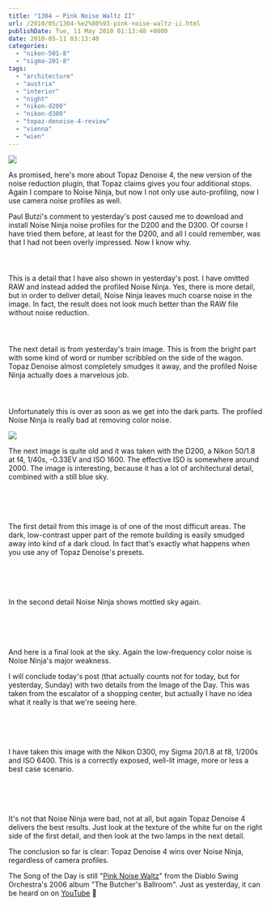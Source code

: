 ```yaml
---
title: "1304 – Pink Noise Waltz II"
url: /2010/05/1304-%e2%80%93-pink-noise-waltz-ii.html
publishDate: Tue, 11 May 2010 01:13:40 +0000
date: 2010-05-11 03:13:40
categories: 
  - "nikon-501-8"
  - "sigma-201-8"
tags: 
  - "architecture"
  - "austria"
  - "interior"
  - "night"
  - "nikon-d200"
  - "nikon-d300"
  - "topaz-denoise-4-review"
  - "vienna"
  - "wien"
---
```

<a target="_blank" rel="none" href="https://d25zfm9zpd7gm5.cloudfront.net/1200x1200/misc/d300-iso6400-interior-final-topaz.jpg"><img src="https://d25zfm9zpd7gm5.cloudfront.net/0600x0600/misc/d300-iso6400-interior-final-topaz.jpg" /></a>

As promised, here's more about Topaz Denoise 4, the new version of the noise reduction plugin, that Topaz claims gives you four additional stops. Again I compare to Noise Ninja, but now I not only use auto-profiling, now I use camera noise profiles as well.

Paul Butzi's comment to yesterday's post caused me to download and install Noise Ninja noise profiles for the D200 and the D300. Of course I have tried them before, at least for the D200, and all I could remember, was that I had not been overly impressed. Now I know why.

<div class="container">
<div class="center"><a title="Detail 1 - Noise Ninja (automatic)" href="https://d25zfm9zpd7gm5.cloudfront.net/tutorials/topaz_denoise4_02/d300-iso6400-night-detail1-noiseninja-1-auto.jpg" rel=lightbox[1]><img style="margin: 10pt 10px 10pt 10px;" src="https://d25zfm9zpd7gm5.cloudfront.net/tutorials/topaz_denoise4_02/thumbs/d300-iso6400-night-detail1-noiseninja-1-auto.jpg" alt="" border="0" /></a><a title="Detail 1 - Noise Ninja (profiled)" href="https://d25zfm9zpd7gm5.cloudfront.net/tutorials/topaz_denoise4_02/d300-iso6400-night-detail1-noiseninja-1-profiled.jpg" rel=lightbox[1]><img style="margin: 10pt 10px 10pt 10px;" src="https://d25zfm9zpd7gm5.cloudfront.net/tutorials/topaz_denoise4_02/thumbs/d300-iso6400-night-detail1-noiseninja-1-profiled.jpg" alt="" border="0" /></a><a title="Detail 1 - Topaz Denoise 4" href="https://d25zfm9zpd7gm5.cloudfront.net/tutorials/topaz_denoise4_02/d300-iso6400-night-detail1-topazdenoise-1.jpg" rel=lightbox[1]><img style="margin: 10pt 10px 10pt 10px;" src="https://d25zfm9zpd7gm5.cloudfront.net/tutorials/topaz_denoise4_02/thumbs/d300-iso6400-night-detail1-topazdenoise-1.jpg" alt="" border="0" /></a></div>
</div>

This is a detail that I have also shown in yesterday's post. I have omitted RAW and instead added the profiled Noise Ninja. Yes, there is more detail, but in order to deliver detail, Noise Ninja leaves much coarse noise in the image. In fact, the result does not look much better than the RAW file without noise reduction.

<div class="container">
<div class="center"><a title="Detail 3 - Noise Ninja (automatic)" href="https://d25zfm9zpd7gm5.cloudfront.net/tutorials/topaz_denoise4_02/d200-iso0900-night-pushed-detail3-noiseninja-1-auto.jpg" rel=lightbox[1]><img style="margin: 10pt 10px 10pt 10px;" src="https://d25zfm9zpd7gm5.cloudfront.net/tutorials/topaz_denoise4_02/thumbs/d200-iso0900-night-pushed-detail3-noiseninja-1-auto.jpg" alt="" border="0" /></a><a title="Detail 3 - Noise Ninja (profiled)" href="https://d25zfm9zpd7gm5.cloudfront.net/tutorials/topaz_denoise4_02/d200-iso0900-night-pushed-detail3-noiseninja-1-profiled.jpg" rel=lightbox[1]><img style="margin: 10pt 10px 10pt 10px;" src="https://d25zfm9zpd7gm5.cloudfront.net/tutorials/topaz_denoise4_02/thumbs/d200-iso0900-night-pushed-detail3-noiseninja-1-profiled.jpg" alt="" border="0" /></a><a title="Detail 3 - Topaz Denoise 4" href="https://d25zfm9zpd7gm5.cloudfront.net/tutorials/topaz_denoise4_02/d200-iso0900-night-pushed-detail3-topazdenoise-1.jpg" rel=lightbox[1]><img style="margin: 10pt 10px 10pt 10px;" src="https://d25zfm9zpd7gm5.cloudfront.net/tutorials/topaz_denoise4_02/thumbs/d200-iso0900-night-pushed-detail3-topazdenoise-1.jpg" alt="" border="0" /></a></div>
</div>

The next detail is from yesterday's train image. This is from the bright part with some kind of word or number scribbled on the side of the wagon. Topaz Denoise almost completely smudges it away, and the profiled Noise Ninja actually does a marvelous job.

<div class="container">
<div class="center"><a title="Detail 1 - Noise Ninja (automatic)" href="https://d25zfm9zpd7gm5.cloudfront.net/tutorials/topaz_denoise4_02/d200-iso0900-night-pushed-detail1-noiseninja-1-auto.jpg" rel=lightbox[1]><img style="margin: 10pt 10px 10pt 10px;" src="https://d25zfm9zpd7gm5.cloudfront.net/tutorials/topaz_denoise4_02/thumbs/d200-iso0900-night-pushed-detail1-noiseninja-1-auto.jpg" alt="" border="0" /></a><a title="Detail 1 - Noise Ninja (profiled)" href="https://d25zfm9zpd7gm5.cloudfront.net/tutorials/topaz_denoise4_02/d200-iso0900-night-pushed-detail1-noiseninja-1-profiled.jpg" rel=lightbox[1]><img style="margin: 10pt 10px 10pt 10px;" src="https://d25zfm9zpd7gm5.cloudfront.net/tutorials/topaz_denoise4_02/thumbs/d200-iso0900-night-pushed-detail1-noiseninja-1-profiled.jpg" alt="" border="0" /></a><a title="Detail 1 - Topaz Denoise 4" href="https://d25zfm9zpd7gm5.cloudfront.net/tutorials/topaz_denoise4_02/d200-iso0900-night-pushed-detail1-topazdenoise-1.jpg" rel=lightbox[1]><img style="margin: 10pt 10px 10pt 10px;" src="https://d25zfm9zpd7gm5.cloudfront.net/tutorials/topaz_denoise4_02/thumbs/d200-iso0900-night-pushed-detail1-topazdenoise-1.jpg" alt="" border="0" /></a></div>
</div>

Unfortunately this is over as soon as we get into the dark parts. The profiled Noise Ninja is really bad at removing color noise. 

<a target="_blank" rel="none" href="https://d25zfm9zpd7gm5.cloudfront.net/1200x1200/misc/d200-iso1600-night-pushed-final-topaz.jpg"><img src="https://d25zfm9zpd7gm5.cloudfront.net/0600x0600/misc/d200-iso1600-night-pushed-final-topaz.jpg" /></a>

The next image is quite old and it was taken with the D200, a Nikon 50/1.8 at f4, 1/40s, -0.33EV and ISO 1600. The effective ISO is somewhere around 2000. The image is interesting, because it has a lot of architectural detail, combined with a still blue sky.

<div class="container">
<div class="center"><a title="Detail 1 - Adobe Camera RAW" href="https://d25zfm9zpd7gm5.cloudfront.net/tutorials/topaz_denoise4_02/d200-iso1600-night-pushed-detail1-raw.jpg" rel=lightbox[1]><img style="margin: 10pt 10px 10pt 10px;" src="https://d25zfm9zpd7gm5.cloudfront.net/tutorials/topaz_denoise4_02/thumbs/d200-iso1600-night-pushed-detail1-raw.jpg" alt="" border="0" /></a><a title="Detail 1 - Noise Ninja (automatic)" href="https://d25zfm9zpd7gm5.cloudfront.net/tutorials/topaz_denoise4_02/d200-iso1600-night-pushed-detail1-noiseninja-auto.jpg" rel=lightbox[1]><img style="margin: 10pt 10px 10pt 10px;" src="https://d25zfm9zpd7gm5.cloudfront.net/tutorials/topaz_denoise4_02/thumbs/d200-iso1600-night-pushed-detail1-noiseninja-auto.jpg" alt="" border="0" /></a><br /><a title="Detail 1 - Noise Ninja (profiled)" href="https://d25zfm9zpd7gm5.cloudfront.net/tutorials/topaz_denoise4_02/d200-iso1600-night-pushed-detail1-noiseninja-profiled.jpg" rel=lightbox[1]><img style="margin: 10pt 10px 10pt 10px;" src="https://d25zfm9zpd7gm5.cloudfront.net/tutorials/topaz_denoise4_02/thumbs/d200-iso1600-night-pushed-detail1-noiseninja-profiled.jpg" alt="" border="0" /></a><a title="Detail 1 - Topaz Denoise 4" href="https://d25zfm9zpd7gm5.cloudfront.net/tutorials/topaz_denoise4_02/d200-iso1600-night-pushed-detail1-topazdenoise.jpg" rel=lightbox[1]><img style="margin: 10pt 10px 10pt 10px;" src="https://d25zfm9zpd7gm5.cloudfront.net/tutorials/topaz_denoise4_02/thumbs/d200-iso1600-night-pushed-detail1-topazdenoise.jpg" alt="" border="0" /></a></div>
</div>

The first detail from this image is of one of the most difficult areas. The dark, low-contrast upper part of the remote building is easily smudged away into kind of a dark cloud. In fact that's exactly what happens when you use any of Topaz Denoise's presets. 

<div class="container">
<div class="center"><a title="Detail 2 - Adobe Camera RAW" href="https://d25zfm9zpd7gm5.cloudfront.net/tutorials/topaz_denoise4_02/d200-iso1600-night-pushed-detail2-raw.jpg" rel=lightbox[1]><img style="margin: 10pt 10px 10pt 10px;" src="https://d25zfm9zpd7gm5.cloudfront.net/tutorials/topaz_denoise4_02/thumbs/d200-iso1600-night-pushed-detail2-raw.jpg" alt="" border="0" /></a><a title="Detail 2 - Noise Ninja (automatic)" href="https://d25zfm9zpd7gm5.cloudfront.net/tutorials/topaz_denoise4_02/d200-iso1600-night-pushed-detail2-noiseninja-auto.jpg" rel=lightbox[1]><img style="margin: 10pt 10px 10pt 10px;" src="https://d25zfm9zpd7gm5.cloudfront.net/tutorials/topaz_denoise4_02/thumbs/d200-iso1600-night-pushed-detail2-noiseninja-auto.jpg" alt="" border="0" /></a><br /><a title="Detail 2 - Noise Ninja (profiled)" href="https://d25zfm9zpd7gm5.cloudfront.net/tutorials/topaz_denoise4_02/d200-iso1600-night-pushed-detail2-noiseninja-profiled.jpg" rel=lightbox[1]><img style="margin: 10pt 10px 10pt 10px;" src="https://d25zfm9zpd7gm5.cloudfront.net/tutorials/topaz_denoise4_02/thumbs/d200-iso1600-night-pushed-detail2-noiseninja-profiled.jpg" alt="" border="0" /></a><a title="Detail 2 - Topaz Denoise 4" href="https://d25zfm9zpd7gm5.cloudfront.net/tutorials/topaz_denoise4_02/d200-iso1600-night-pushed-detail2-topazdenoise.jpg" rel=lightbox[1]><img style="margin: 10pt 10px 10pt 10px;" src="https://d25zfm9zpd7gm5.cloudfront.net/tutorials/topaz_denoise4_02/thumbs/d200-iso1600-night-pushed-detail2-topazdenoise.jpg" alt="" border="0" /></a></div>
</div>

In the second detail Noise Ninja shows mottled sky again.

<div class="container">
<div class="center"><a title="Detail 3 - Adobe Camera RAW" href="https://d25zfm9zpd7gm5.cloudfront.net/tutorials/topaz_denoise4_02/d200-iso1600-night-pushed-detail3-raw.jpg" rel=lightbox[1]><img style="margin: 10pt 10px 10pt 10px;" src="https://d25zfm9zpd7gm5.cloudfront.net/tutorials/topaz_denoise4_02/thumbs/d200-iso1600-night-pushed-detail3-raw.jpg" alt="" border="0" /></a><a title="Detail 3 - Noise Ninja (automatic)" href="https://d25zfm9zpd7gm5.cloudfront.net/tutorials/topaz_denoise4_02/d200-iso1600-night-pushed-detail3-noiseninja-auto.jpg" rel=lightbox[1]><img style="margin: 10pt 10px 10pt 10px;" src="https://d25zfm9zpd7gm5.cloudfront.net/tutorials/topaz_denoise4_02/thumbs/d200-iso1600-night-pushed-detail3-noiseninja-auto.jpg" alt="" border="0" /></a><br /><a title="Detail 3 - Noise Ninja (profiled)" href="https://d25zfm9zpd7gm5.cloudfront.net/tutorials/topaz_denoise4_02/d200-iso1600-night-pushed-detail3-noiseninja-profiled.jpg" rel=lightbox[1]><img style="margin: 10pt 10px 10pt 10px;" src="https://d25zfm9zpd7gm5.cloudfront.net/tutorials/topaz_denoise4_02/thumbs/d200-iso1600-night-pushed-detail3-noiseninja-profiled.jpg" alt="" border="0" /></a><a title="Detail 3 - Topaz Denoise 4" href="https://d25zfm9zpd7gm5.cloudfront.net/tutorials/topaz_denoise4_02/d200-iso1600-night-pushed-detail3-topazdetail.jpg" rel=lightbox[1]><img style="margin: 10pt 10px 10pt 10px;" src="https://d25zfm9zpd7gm5.cloudfront.net/tutorials/topaz_denoise4_02/thumbs/d200-iso1600-night-pushed-detail3-topazdetail.jpg" alt="" border="0" /></a></div>
</div>

And here is a final look at the sky. Again the low-frequency color noise is Noise Ninja's major weakness.

I will conclude today's post (that actually counts not for today, but for yesterday, Sunday) with two details from the Image of the Day. This was taken from the escalator of a shopping center, but actually I have no idea what it really is that we're seeing here.

<div class="container">
<div class="center"><a title="Detail 1 - Adobe Camera RAW" href="https://d25zfm9zpd7gm5.cloudfront.net/tutorials/topaz_denoise4_02/d300-iso6400-interior-detail1-raw.jpg" rel=lightbox[1]><img style="margin: 10pt 10px 10pt 10px;" src="https://d25zfm9zpd7gm5.cloudfront.net/tutorials/topaz_denoise4_02/thumbs/d300-iso6400-interior-detail1-raw.jpg" alt="" border="0" /></a><a title="Detail 1 - Noise Ninja (automatic)" href="https://d25zfm9zpd7gm5.cloudfront.net/tutorials/topaz_denoise4_02/d300-iso6400-interior-detail1-noiseninja-auto.jpg" rel=lightbox[1]><img style="margin: 10pt 10px 10pt 10px;" src="https://d25zfm9zpd7gm5.cloudfront.net/tutorials/topaz_denoise4_02/thumbs/d300-iso6400-interior-detail1-noiseninja-auto.jpg" alt="" border="0" /></a><br /><a title="Detail 1 - Noise Ninja (profiled)" href="https://d25zfm9zpd7gm5.cloudfront.net/tutorials/topaz_denoise4_02/d300-iso6400-interior-detail1-noiseninja-profiled.jpg" rel=lightbox[1]><img style="margin: 10pt 10px 10pt 10px;" src="https://d25zfm9zpd7gm5.cloudfront.net/tutorials/topaz_denoise4_02/thumbs/d300-iso6400-interior-detail1-noiseninja-profiled.jpg" alt="" border="0" /></a><a title="Detail 1 - Topaz Denoise 4" href="https://d25zfm9zpd7gm5.cloudfront.net/tutorials/topaz_denoise4_02/d300-iso6400-interior-detail1-topazdenoise.jpg" rel=lightbox[1]><img style="margin: 10pt 10px 10pt 10px;" src="https://d25zfm9zpd7gm5.cloudfront.net/tutorials/topaz_denoise4_02/thumbs/d300-iso6400-interior-detail1-topazdenoise.jpg" alt="" border="0" /></a></div>
</div>

I have taken this image with the Nikon D300, my Sigma 20/1.8 at f8, 1/200s and ISO 6400. This is a correctly exposed, well-lit image, more or less a best case scenario.

<div class="container">
<div class="center"><a title="Detail 2 - Adobe Camera RAW" href="https://d25zfm9zpd7gm5.cloudfront.net/tutorials/topaz_denoise4_02/d300-iso6400-interior-detail2-raw.jpg" rel=lightbox[1]><img style="margin: 10pt 10px 10pt 10px;" src="https://d25zfm9zpd7gm5.cloudfront.net/tutorials/topaz_denoise4_02/thumbs/d300-iso6400-interior-detail2-raw.jpg" alt="" border="0" /></a><a title="Detail 2 - Noise Ninja (automatic)" href="https://d25zfm9zpd7gm5.cloudfront.net/tutorials/topaz_denoise4_02/d300-iso6400-interior-detail2-noiseninja-auto.jpg" rel=lightbox[1]><img style="margin: 10pt 10px 10pt 10px;" src="https://d25zfm9zpd7gm5.cloudfront.net/tutorials/topaz_denoise4_02/thumbs/d300-iso6400-interior-detail2-noiseninja-auto.jpg" alt="" border="0" /></a><br /><a title="Detail 2 - Noise Ninja (profiled)" href="https://d25zfm9zpd7gm5.cloudfront.net/tutorials/topaz_denoise4_02/d300-iso6400-interior-detail2-noiseninja-profiled.jpg" rel=lightbox[1]><img style="margin: 10pt 10px 10pt 10px;" src="https://d25zfm9zpd7gm5.cloudfront.net/tutorials/topaz_denoise4_02/thumbs/d300-iso6400-interior-detail2-noiseninja-profiled.jpg" alt="" border="0" /></a><a title="Detail 2 - Topaz Denoise 4" href="https://d25zfm9zpd7gm5.cloudfront.net/tutorials/topaz_denoise4_02/d300-iso6400-interior-detail2-topazdenoise.jpg" rel=lightbox[1]><img style="margin: 10pt 10px 10pt 10px;" src="https://d25zfm9zpd7gm5.cloudfront.net/tutorials/topaz_denoise4_02/thumbs/d300-iso6400-interior-detail2-topazdenoise.jpg" alt="" border="0" /></a></div>
</div>

It's not that Noise Ninja were bad, not at all, but again Topaz Denoise 4 delivers the best results. Just look at the texture of the white fur on the right side of the first detail, and then look at the two lamps in the next detail.

The conclusion so far is clear: Topaz Denoise 4 wins over Noise Ninja, regardless of camera profiles.

 The Song of the Day is still "<a target="_blank" href="http://www.lyricsmode.com/lyrics/d/diablo_swing_orchestra/pink_noise_waltz.html">Pink Noise Waltz</a>" from the Diablo Swing Orchestra's 2006 album "The Butcher's Ballroom". Just as yesterday, it can be heard on on <a target="_blank" href="http://www.youtube.com/watch?v=iwC4IFz512o">YouTube</a> 🙂

